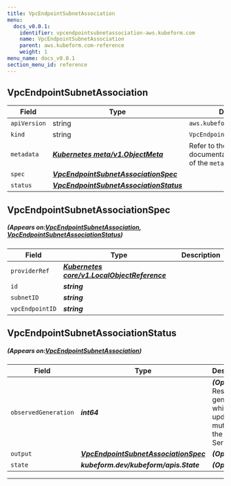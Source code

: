 ```yaml
---
title: VpcEndpointSubnetAssociation
menu:
  docs_v0.0.1:
    identifier: vpcendpointsubnetassociation-aws.kubeform.com
    name: VpcEndpointSubnetAssociation
    parent: aws.kubeform.com-reference
    weight: 1
menu_name: docs_v0.0.1
section_menu_id: reference
---
```


## VpcEndpointSubnetAssociation
| Field | Type | Description |
| ------ | ----- | ----------- |
| `apiVersion` | string | `aws.kubeform.com/v1alpha1` |
|    `kind` | string | `VpcEndpointSubnetAssociation` |
| `metadata` | ***[Kubernetes meta/v1.ObjectMeta](https://kubernetes.io/docs/reference/generated/kubernetes-api/v1.13/#objectmeta-v1-meta)***|Refer to the Kubernetes API documentation for the fields of the `metadata` field.|
| `spec` | ***[VpcEndpointSubnetAssociationSpec](#VpcEndpointSubnetAssociationSpec)***||
| `status` | ***[VpcEndpointSubnetAssociationStatus](#VpcEndpointSubnetAssociationStatus)***||
## VpcEndpointSubnetAssociationSpec
##### (Appears on:[VpcEndpointSubnetAssociation](#VpcEndpointSubnetAssociation), [VpcEndpointSubnetAssociationStatus](#VpcEndpointSubnetAssociationStatus))
| Field | Type | Description |
| ------ | ----- | ----------- |
| `providerRef` | ***[Kubernetes core/v1.LocalObjectReference](https://kubernetes.io/docs/reference/generated/kubernetes-api/v1.13/#localobjectreference-v1-core)***||
| `id` | ***string***||
| `subnetID` | ***string***||
| `vpcEndpointID` | ***string***||
## VpcEndpointSubnetAssociationStatus
##### (Appears on:[VpcEndpointSubnetAssociation](#VpcEndpointSubnetAssociation))
| Field | Type | Description |
| ------ | ----- | ----------- |
| `observedGeneration` | ***int64***| ***(Optional)*** Resource generation, which is updated on mutation by the API Server.|
| `output` | ***[VpcEndpointSubnetAssociationSpec](#VpcEndpointSubnetAssociationSpec)***| ***(Optional)*** |
| `state` | ***kubeform.dev/kubeform/apis.State***| ***(Optional)*** |
---
